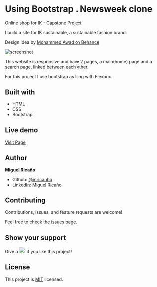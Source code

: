 # Using Bootstrap . Newsweek clone
Online shop for IK - Capstone Project

I build a site for IK sustainable, a sustainable fashion brand.

Design idea by [Mohammed Awad on Behance](https://www.behance.net/M_Awad)

![screenshot](../featureDev/screenshot.jpeg)

This website is responsive and have 2 pages, a main(home) page and a search page, linked between each other. 

For this project I use bootstrap as long with Flexbox.



<h2>Built with</h2>
<ul>
  <li>HTML</li>
  <li>CSS</li>
  <li>Bootstrap</li>
</ul>

<h2>Live demo</h2>
<a href="https://raw.githack.com/mricanho/IK-store-Capstone-Project/featureDev/home.html">Visit Page</a>

<h2>Author</h2>
<p><strong>Miguel Ricaño</strong></p>
<ul>
  <li>Github: <a href="https://github.com/mricanho">@mricanho</a>
  <li>LinkedIn: <a href="https://www.linkedin.com/in/mricanho/">Miguel Ricaño</a></li>
</ul>
  
<h2>Contributing</h2>
<p>Contributions, issues, and feature requests are welcome!<p>
<p>Feel free to check the <a href="https://github.com/mricanho/IK-store-Capstone-Project/issues/1">issues page.</a></p>
 
<h2>Show your support</h2>
<p> Give a 
  <g-emoji class="g-emoji" alias="star" fallback-src="https://github.githubassets.com/images/icons/emoji/unicode/2b50.png"><img class="emoji" alt="star" height="20" width="20" src="https://github.githubassets.com/images/icons/emoji/unicode/2b50.png"></g-emoji>
  if you like this project!</p>
  
<h2>License</h2>
  <p>This project is <a href="https://github.com/mricanho/IK-store-Capstone-Project/blob/main/LICENSE">MIT</a> licensed.<p>
